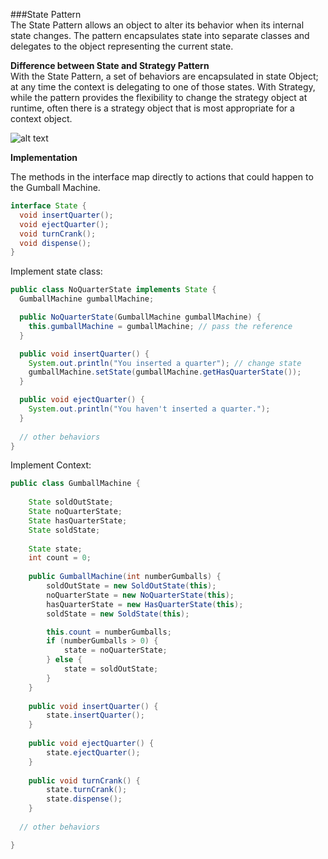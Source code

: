###State Pattern   
The State Pattern allows an object to alter its behavior when its internal state changes. The pattern 
encapsulates state into separate classes and delegates to the object representing the current state.

**Difference between State and Strategy Pattern**  
With the State Pattern, a set of behaviors are encapsulated in state Object; at any time the context is 
delegating to one of those states.
With Strategy, while the pattern provides the flexibility to change the strategy object at runtime, often there is a strategy object
that is most appropriate for a context object. 

![alt text](https://pic002.cnblogs.com/images/2012/358984/2012050411054690.png "Logo Title Text 1")

**Implementation**   

The methods in the interface map directly to actions that could happen to the Gumball Machine.
```java
interface State {
  void insertQuarter();
  void ejectQuarter();
  void turnCrank();
  void dispense();
}
```
Implement state class:
```java
public class NoQuarterState implements State {
  GumballMachine gumballMachine;

  public NoQuarterState(GumballMachine gumballMachine) {
    this.gumballMachine = gumballMachine; // pass the reference
  }

  public void insertQuarter() {
    System.out.println("You inserted a quarter"); // change state
    gumballMachine.setState(gumballMachine.getHasQuarterState()); 
  }

  public void ejectQuarter() {
    System.out.println("You haven't inserted a quarter.");
  }
  
  // other behaviors
}
```

Implement Context:
```java
public class GumballMachine {
 
	State soldOutState;
	State noQuarterState;
	State hasQuarterState;
	State soldState;
 
	State state;
	int count = 0;
 
	public GumballMachine(int numberGumballs) {
		soldOutState = new SoldOutState(this);
		noQuarterState = new NoQuarterState(this);
		hasQuarterState = new HasQuarterState(this);
		soldState = new SoldState(this);

		this.count = numberGumballs;
 		if (numberGumballs > 0) {
			state = noQuarterState;
		} else {
			state = soldOutState;
		}
	}
 
	public void insertQuarter() {
		state.insertQuarter();
	}
 
	public void ejectQuarter() {
		state.ejectQuarter();
	}
 
	public void turnCrank() {
		state.turnCrank();
		state.dispense();
	}
  
  // other behaviors

}
```